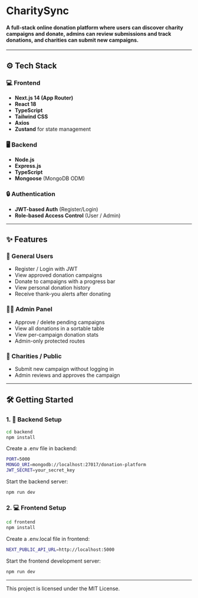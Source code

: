 # CharitySync
#### A full-stack online donation platform where users can discover charity campaigns and donate, admins can review submissions and track donations, and charities can submit new campaigns.
---
## ⚙️ Tech Stack

### 💻 Frontend
- **Next.js 14 (App Router)**
- **React 18**
- **TypeScript**
- **Tailwind CSS**
- **Axios**
- **Zustand** for state management

### 🖥️ Backend
- **Node.js**
- **Express.js**
- **TypeScript**
- **Mongoose** (MongoDB ODM)

### 🔒 Authentication
- **JWT-based Auth** (Register/Login)
- **Role-based Access Control** (User / Admin)

---

## ✨ Features

### 👥 General Users
- Register / Login with JWT
- View approved donation campaigns
- Donate to campaigns with a progress bar
- View personal donation history
- Receive thank-you alerts after donating

### 🧑‍💼 Admin Panel
- Approve / delete pending campaigns
- View all donations in a sortable table
- View per-campaign donation stats
- Admin-only protected routes

### 🏢 Charities / Public
- Submit new campaign without logging in
- Admin reviews and approves the campaign

---

## 🛠️ Getting Started

### 1. 🔧 Backend Setup

```bash
cd backend
npm install
```
Create a .env file in backend:

```bash
PORT=5000
MONGO_URI=mongodb://localhost:27017/donation-platform
JWT_SECRET=your_secret_key
```
Start the backend server:

```bash
npm run dev
```

### 2. 💻 Frontend Setup

```bash
cd frontend
npm install
```

Create a .env.local file in frontend:

```bash
NEXT_PUBLIC_API_URL=http://localhost:5000
```

Start the frontend development server:

```bash
npm run dev
```


---

This project is licensed under the MIT License.

